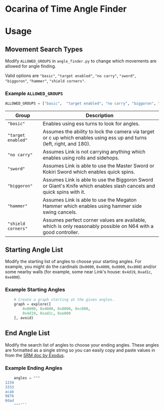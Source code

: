 # Ocarina of Time Angle Finder 

# Usage

## Movement Search Types
Modify `ALLOWED_GROUPS` in `angle_finder.py` to change which movements are allowed for angle finding. 

Valid options are `"basic"`, `"target enabled"`, `"no carry"`, `"sword"`, `"biggoron"`, `"hammer"`, `"shield corners"`.

### Example `ALLOWED_GROUPS`
```py
ALLOWED_GROUPS = ["basic",  "target enabled", "no carry", "biggoron", "hammer"]
```

| Group      | Description |
| ----------- | ----------- |
|`"basic"`| Enables using ess turns to look for angles.
|`"target enabled"`| Assumes the ability to lock the camera via target or c up which enables using ess up and turns (left, right, and 180).
|`"no carry"`| Assumes Link is not carrying anything which enables using rolls and sidehops.
|`"sword"`| Assumes Link is able to use the Master Sword or Kokiri Sword which enables quick spins. 
|`"biggoron"`| Assumes Link is able to use the Biggoron Sword or Giant's Knife which enables slash cancels and quick spins with it.
|`"hammer"`| Assumes Link is able to use the Megaton Hammer which enables using hammer side swing cancels.
|`"shield corners"`| Assumes perfect corner values are available, which is only reasonably possible on N64 with a good controller.

## Starting Angle List
Modify the starting list of angles to choose your starting angles. For example, you might do the cardinals (`0x0000`, `0x4000`, `0x8000`, `0xc000`) and/or some nearby walls (for example, some near Link's house: `0x4d19`, `0xad1c`, `0xe000`).
 ### Example Starting Angles
```py
    # Create a graph starting at the given angles.
    graph = explore([
        0x0000, 0x4000, 0x8000, 0xc000,
        0x4d19, 0xad1c, 0xe000
    ], avoid)
```
## End Angle List
Modify the search list of angles to choose your ending angles. These angles are formatted as a single string so you can easily copy and paste values in from the [SRM doc by Exodus](https://docs.google.com/spreadsheets/d/1SLJzamokLb7wDOaJh5x8DsxmMBy9oIYawyDN3dAWppw/edit#gid=2107229112). 
### Example Ending Angles
```py
    angles = """
1234
3333
acab
9876
0dad
    """```
